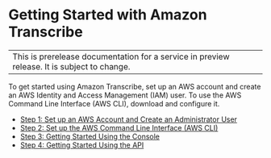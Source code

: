 # Getting Started with Amazon Transcribe<a name="getting-started"></a>


|  | 
| --- |
| This is prerelease documentation for a service in preview release\. It is subject to change\. | 

To get started using Amazon Transcribe, set up an AWS account and create an AWS Identity and Access Management \(IAM\) user\. To use the AWS Command Line Interface \(AWS CLI\), download and configure it\. 


+ [Step 1: Set up an AWS Account and Create an Administrator User](setting-up-asc.md)
+ [Step 2: Set up the AWS Command Line Interface \(AWS CLI\)](setup-asc-awscli.md)
+ [Step 3: Getting Started Using the Console](getting-started-asc-console.md)
+ [Step 4: Getting Started Using the API](getting-started-asc-api.md)